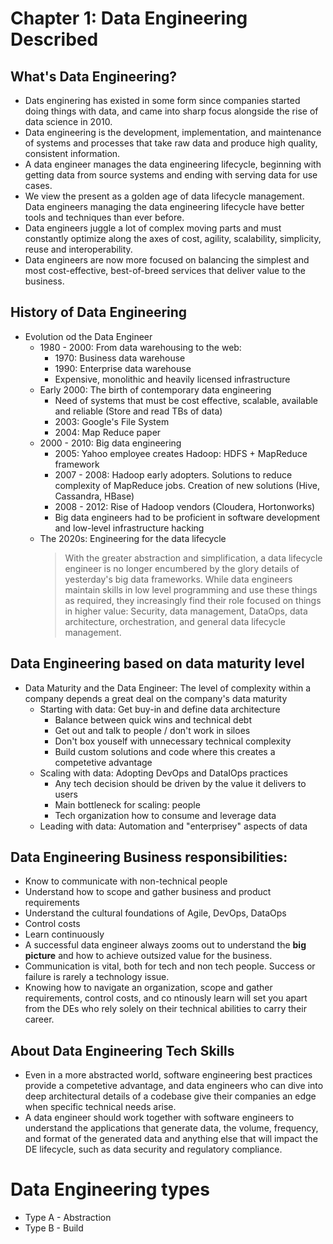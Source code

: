 # Chapter 1: Data Engineering Described
## What's Data Engineering?
- Dats enginering has existed in some form since companies started doing things with data, and came into sharp focus alongside the rise of data science in 2010.
- Data engineering is the development, implementation, and maintenance of systems and processes that take raw data and produce high quality, consistent information.
- A data engineer manages the data engineering lifecycle, beginning with getting data from source systems and ending with serving data for use cases.
- We view the present as a golden age of data lifecycle management. Data engineers managing the data engineering lifecycle have better tools and techniques than ever before.
- Data engineers juggle a lot of complex moving parts and must constantly optimize along the axes of cost, agility, scalability, simplicity, reuse and interoperability.
- Data engineers are now more focused on balancing the simplest and most cost-effective, best-of-breed services that deliver value to the business.
## History of Data Engineering
- Evolution od the Data Engineer
    - 1980 - 2000: From data warehousing to the web:
        - 1970: Business data warehouse
        - 1990: Enterprise data warehouse
        - Expensive, monolithic and heavily licensed infrastructure
    - Early 2000: The birth of contemporary data engineering
        - Need of systems that must be cost effective, scalable, available and reliable (Store and read TBs of data)
        - 2003: Google's File System
        - 2004: Map Reduce paper
    - 2000 - 2010: Big data engineering
        - 2005: Yahoo employee creates Hadoop: HDFS + MapReduce framework
        - 2007 - 2008: Hadoop early adopters. Solutions to reduce complexity of MapReduce jobs. Creation of new solutions (Hive, Cassandra, HBase)
        - 2008 - 2012: Rise of Hadoop vendors (Cloudera, Hortonworks)
        - Big data engineers had to be proficient in software development and low-level infrastructure hacking
    - The 2020s: Engineering for the data lifecycle
        > With the greater abstraction and simplification, a data lifecycle engineer is no longer encumbered by the glory details of yesterday's big data frameworks. While data engineers maintain skills in low level programming and use these things as required, they increasingly find their role focused on things in higher value: Security, data management, DataOps, data architecture, orchestration, and general data lifecycle management.
## Data Engineering based on data maturity level        
- Data Maturity and the Data Engineer: The level of complexity within a company depends a great deal on the company's data maturity
    - Starting with data: Get buy-in and define data architecture
        - Balance between quick wins and technical debt
        - Get out and talk to people / don't work in siloes
        - Don't box youself with unnecessary technical complexity
        - Build custom solutions and code where this creates a competetive advantage
    -  Scaling with data: Adopting DevOps and DataIOps practices
        - Any tech decision should be driven by the value it delivers to users
        - Main bottleneck for scaling: people
        - Tech organization how to consume and leverage data
    - Leading with data: Automation and "enterprisey" aspects of data
## Data Engineering Business responsibilities: 
- Know to communicate with non-technical people
- Understand how to scope and gather business and product requirements
- Understand the cultural foundations of Agile, DevOps, DataOps
- Control costs
- Learn continuously
- A successful data engineer always zooms out to understand the **big picture** and how to achieve outsized value for the business. 
- Communication is vital, both for tech and non tech people. Success or failure is rarely a technology issue.
- Knowing how to navigate an organization, scope and gather requirements, control costs, and co ntinously learn will set you apart from the DEs who rely solely on their technical abilities to carry their career.
## About Data Engineering Tech Skills
- Even in a more abstracted world, software engineering best practices provide a competetive advantage, and data engineers who can dive into deep architectural details of a codebase give their companies an edge when specific technical needs arise.
- A data engineer should work together with software engineers to understand the applications that generate data, the volume, frequency, and format of the generated data and anything else that will impact the DE lifecycle, such as data security and regulatory compliance.
# Data Engineering types
- Type A - Abstraction
- Type B - Build

    

